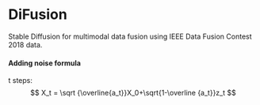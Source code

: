 # DiFusion
Stable Diffusion for multimodal data fusion using IEEE Data Fusion Contest 2018 data.

#### Adding noise formula

t steps:
$$
X_t = \sqrt {\overline{a_t}}X_0+\sqrt{1-\overline {a_t}}z_t
$$
